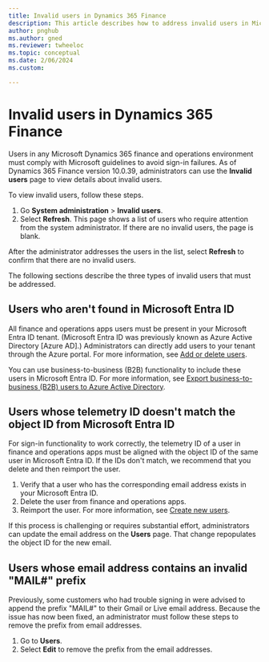 ```yaml
---
title: Invalid users in Dynamics 365 Finance
description: This article describes how to address invalid users in Microsoft Dynamics 365 Finance.
author: pnghub
ms.author: gned
ms.reviewer: twheeloc
ms.topic: conceptual
ms.date: 2/06/2024
ms.custom:

---
```

# Invalid users in Dynamics 365 Finance

Users in any Microsoft Dynamics 365 finance and operations environment must comply with Microsoft guidelines to avoid sign-in failures. As of Dynamics 365 Finance version 10.0.39, administrators can use the **Invalid users** page to view details about invalid users.

To view invalid users, follow these steps.

1. Go **System administration** \> **Invalid users**.
2. Select **Refresh**. This page shows a list of users who require attention from the system administrator. If there are no invalid users, the page is blank.

After the administrator addresses the users in the list, select **Refresh** to confirm that there are no invalid users.

The following sections describe the three types of invalid users that must be addressed.

## Users who aren't found in Microsoft Entra ID

All finance and operations apps users must be present in your Microsoft Entra ID tenant. (Microsoft Entra ID was previously known as Azure Active Directory \[Azure AD\].) Administrators can directly add users to your tenant through the Azure portal. For more information, see [Add or delete users](/entra/fundamentals/add-users).   

You can use business-to-business (B2B) functionality to include these users in Microsoft Entra ID. For more information, see [Export business-to-business (B2B) users to Azure Active Directory](../../dev-itpro/sysadmin/implement-b2b.md).

## Users whose telemetry ID doesn't match the object ID from Microsoft Entra ID

For sign-in functionality to work correctly, the telemetry ID of a user in finance and operations apps must be aligned with the object ID of the same user in Microsoft Entra ID. If the IDs don't match, we recommend that you delete and then reimport the user.

1. Verify that a user who has the corresponding email address exists in your Microsoft Entra ID.
2. Delete the user from finance and operations apps.
3. Reimport the user. For more information, see [Create new users](create-new-users.md).

If this process is challenging or requires substantial effort, administrators can update the email address on the **Users** page. That change repopulates the object ID for the new email.

## Users whose email address contains an invalid "MAIL#" prefix

Previously, some customers who had trouble signing in were advised to append the prefix "MAIL\#" to their Gmail or Live email address. Because the issue has now been fixed, an administrator must follow these steps to remove the prefix from email addresses.

1. Go to **Users**.
2. Select **Edit** to remove the prefix from the email addresses.
